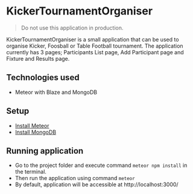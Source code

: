 # KickerTournamentOrganiser

> Do not use this application in production.

KickerTournamentOrganiser is a small application that can be used to organise Kicker, Foosball or Table Football tournament. The application currently has 3 pages; Participants List page, Add Participant page and Fixture and Results page.
 
## Technologies used

* Meteor with Blaze and MongoDB

## Setup

* [Install Meteor](https://www.meteor.com/install)
* [Install MongoDB](https://docs.mongodb.com/manual/installation/)

## Running application

* Go to the project folder and execute command `meteor npm install` in the terminal.
* Then run the application using command `meteor`
* By default, application will be accessible at http://localhost:3000/